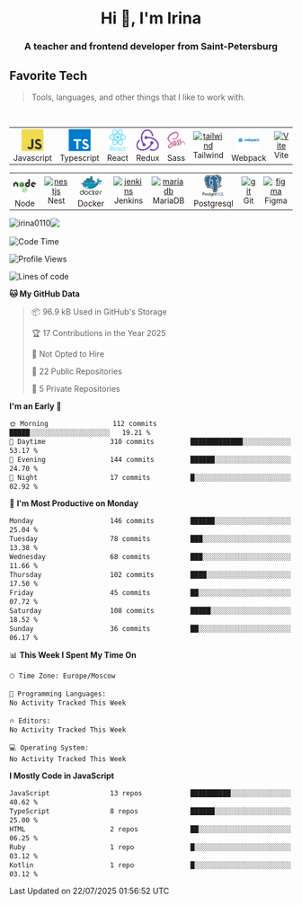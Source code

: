 <h1 align="center">Hi 👋, I'm Irina</h1>
<h3 align="center">A teacher and frontend developer from Saint-Petersburg</h3>

<p align="left"></p>

<h2 align="left" id="macropower-tech">Favorite Tech</h2>

> Tools, languages, and other things that I like to work with.

<table>
    <tr>
        <td align="center" width="96">
            <a href="https://developer.mozilla.org/en-US/docs/Web/JavaScript" target="_blank" rel="noreferrer">
                <img src="https://raw.githubusercontent.com/devicons/devicon/master/icons/javascript/javascript-original.svg" alt="javascript" width="40" height="40" />
            </a>
            <br />
            Javascript
        </td>
        <td align="center" width="96">
            <a href="https://www.typescriptlang.org/" target="_blank" rel="noreferrer">
                <img src="https://raw.githubusercontent.com/devicons/devicon/master/icons/typescript/typescript-original.svg" alt="typescript" width="40" height="40" />
            </a>
            <br />
            Typescript
        </td>
        <td align="center" width="96">
            <a href="https://reactjs.org/" target="_blank" rel="noreferrer"> <img src="https://raw.githubusercontent.com/devicons/devicon/master/icons/react/react-original-wordmark.svg" alt="react" width="40" height="40" /> </a>
            <br />
            React
        </td>
        <td align="center" width="96">
            <a href="https://redux.js.org" target="_blank" rel="noreferrer"> <img src="https://raw.githubusercontent.com/devicons/devicon/master/icons/redux/redux-original.svg" alt="redux" width="40" height="40" /> </a>
            <br />
            Redux
        </td>
        <td align="center" width="96">
            <a href="https://sass-lang.com" target="_blank" rel="noreferrer"> <img src="https://raw.githubusercontent.com/devicons/devicon/master/icons/sass/sass-original.svg" alt="sass" width="40" height="40" /> </a>
            <br />
            Sass
        </td>
        <td align="center" width="96">
            <a href="https://tailwindcss.com/" target="_blank" rel="noreferrer"> <img src="https://www.vectorlogo.zone/logos/tailwindcss/tailwindcss-icon.svg" alt="tailwind" width="40" height="40" /> </a>
            <br />
            Tailwind
        </td>
        <td align="center" width="96">
            <a href="https://webpack.js.org" target="_blank" rel="noreferrer">
                <img src="https://raw.githubusercontent.com/devicons/devicon/d00d0969292a6569d45b06d3f350f463a0107b0d/icons/webpack/webpack-original-wordmark.svg" alt="webpack" width="40" height="40" />
            </a>
            <br />
            Webpack
        </td>
        <td align="center" width="96">
            <a href="https://vitejs.dev/">
                <img src="https://vitejs.dev/logo.svg" width="40" height="40" alt="Vite" />
            </a>
            <br />
            Vite
        </td>
    </tr>
    <br />
</table>
<table>
    <tr>
        <td align="center" width="96">
            <a href="https://nodejs.org" target="_blank" rel="noreferrer"> <img src="https://raw.githubusercontent.com/devicons/devicon/master/icons/nodejs/nodejs-original-wordmark.svg" alt="nodejs" width="40" height="40" /> </a>
            <br />
            Node
        </td>
        <td align="center" width="96">
            <a href="https://nestjs.com/" target="_blank" rel="noreferrer"> <img src="https://nestjs.com/logo-small-gradient.76616405.svg" alt="nestjs" width="40" height="40" /> </a>
            <br />
            Nest
        </td>
        <td align="center" width="96">
            <a href="https://www.docker.com/" target="_blank" rel="noreferrer"> <img src="https://raw.githubusercontent.com/devicons/devicon/master/icons/docker/docker-original-wordmark.svg" alt="docker" width="40" height="40" /> </a>
            <br />
            Docker
        </td>
        <td align="center" width="96">
            <a href="https://www.jenkins.io" target="_blank" rel="noreferrer"> <img src="https://www.vectorlogo.zone/logos/jenkins/jenkins-icon.svg" alt="jenkins" width="40" height="40" /> </a>
            <br />
            Jenkins
        </td>
        <td align="center" width="96">
            <a href="https://mariadb.org/" target="_blank" rel="noreferrer"> <img src="https://www.vectorlogo.zone/logos/mariadb/mariadb-icon.svg" alt="mariadb" width="40" height="40" /> </a>
            <br />
            MariaDB
        </td>
        <td align="center" width="96">
            <a href="https://www.postgresql.org" target="_blank" rel="noreferrer">
                <img src="https://raw.githubusercontent.com/devicons/devicon/master/icons/postgresql/postgresql-original-wordmark.svg" alt="postgresql" width="40" height="40" />
            </a>
            <br />
            Postgresql
        </td>
        <td align="center" width="96">
            <a href="https://git-scm.com/" target="_blank" rel="noreferrer"> <img src="https://www.vectorlogo.zone/logos/git-scm/git-scm-icon.svg" alt="git" width="40" height="40" /> </a>
            <br />
            Git
        </td>
        <td align="center" width="96">
            <a href="https://www.figma.com/" target="_blank" rel="noreferrer"> <img src="https://www.vectorlogo.zone/logos/figma/figma-icon.svg" alt="figma" width="40" height="40" /> </a>
            <br />
            Figma
        </td>
    </tr>
</table>

<div>
    <p><img align="left" src="https://github-readme-stats.vercel.app/api/top-langs?username=irina0110&show_icons=true&locale=en&layout=compact&theme=tokyonight&langs_count=6" alt="irina0110" /></p>
    <picture>
        <source srcset="https://github-readme-stats.vercel.app/api?username=irina0110&show_icons=true&include_all_commits=true&rank_icon=github&theme=tokyonight&hide=contribs,issues,prs&show=commits" media="(prefers-color-scheme: dark)" />
        <img src="https://github-readme-stats.vercel.app/api?username=irina0110&show_icons=true" />
    </picture>
</div>

<!--START_SECTION:waka-->
![Code Time](http://img.shields.io/badge/Code%20Time-1%2C134%20hrs%2036%20mins-blue)

![Profile Views](http://img.shields.io/badge/Profile%20Views-0-blue)

![Lines of code](https://img.shields.io/badge/From%20Hello%20World%20I%27ve%20Written-303.1%20thousand%20lines%20of%20code-blue)

**🐱 My GitHub Data** 

> 📦 96.9 kB Used in GitHub's Storage 
 > 
> 🏆 17 Contributions in the Year 2025
 > 
> 🚫 Not Opted to Hire
 > 
> 📜 22 Public Repositories 
 > 
> 🔑 5 Private Repositories 
 > 
**I'm an Early 🐤** 

```text
🌞 Morning                112 commits         █████░░░░░░░░░░░░░░░░░░░░   19.21 % 
🌆 Daytime                310 commits         █████████████░░░░░░░░░░░░   53.17 % 
🌃 Evening                144 commits         ██████░░░░░░░░░░░░░░░░░░░   24.70 % 
🌙 Night                  17 commits          █░░░░░░░░░░░░░░░░░░░░░░░░   02.92 % 
```
📅 **I'm Most Productive on Monday** 

```text
Monday                   146 commits         ██████░░░░░░░░░░░░░░░░░░░   25.04 % 
Tuesday                  78 commits          ███░░░░░░░░░░░░░░░░░░░░░░   13.38 % 
Wednesday                68 commits          ███░░░░░░░░░░░░░░░░░░░░░░   11.66 % 
Thursday                 102 commits         ████░░░░░░░░░░░░░░░░░░░░░   17.50 % 
Friday                   45 commits          ██░░░░░░░░░░░░░░░░░░░░░░░   07.72 % 
Saturday                 108 commits         █████░░░░░░░░░░░░░░░░░░░░   18.52 % 
Sunday                   36 commits          ██░░░░░░░░░░░░░░░░░░░░░░░   06.17 % 
```


📊 **This Week I Spent My Time On** 

```text
🕑︎ Time Zone: Europe/Moscow

💬 Programming Languages: 
No Activity Tracked This Week

🔥 Editors: 
No Activity Tracked This Week

💻 Operating System: 
No Activity Tracked This Week
```

**I Mostly Code in JavaScript** 

```text
JavaScript               13 repos            ██████████░░░░░░░░░░░░░░░   40.62 % 
TypeScript               8 repos             ██████░░░░░░░░░░░░░░░░░░░   25.00 % 
HTML                     2 repos             ██░░░░░░░░░░░░░░░░░░░░░░░   06.25 % 
Ruby                     1 repo              █░░░░░░░░░░░░░░░░░░░░░░░░   03.12 % 
Kotlin                   1 repo              █░░░░░░░░░░░░░░░░░░░░░░░░   03.12 % 
```




 Last Updated on 22/07/2025 01:56:52 UTC
<!--END_SECTION:waka-->
